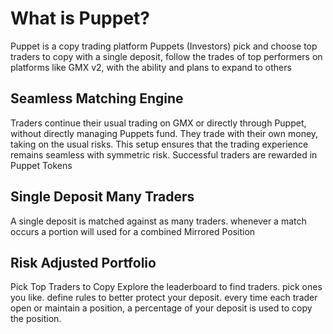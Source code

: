 # What is Puppet?

Puppet is a copy trading platform Puppets (Investors) pick and choose top traders to copy with a single deposit, follow the trades of top performers on platforms like GMX v2, with the ability and plans to expand to others

## Seamless Matching Engine

Traders continue their usual trading on GMX or directly through Puppet, without directly managing Puppets fund. They trade with their own money, taking on the usual risks. This setup ensures that the trading experience remains seamless with symmetric risk. Successful traders are rewarded in Puppet Tokens

## Single Deposit Many Traders

A single deposit is matched against as many traders. whenever a match occurs a portion will used for a combined Mirrored Position

## Risk Adjusted Portfolio

Pick Top Traders to Copy Explore the leaderboard to find traders. pick ones you like. define rules to better protect your deposit.
every time each trader open or maintain a position, a percentage of your deposit is used to copy the position.
